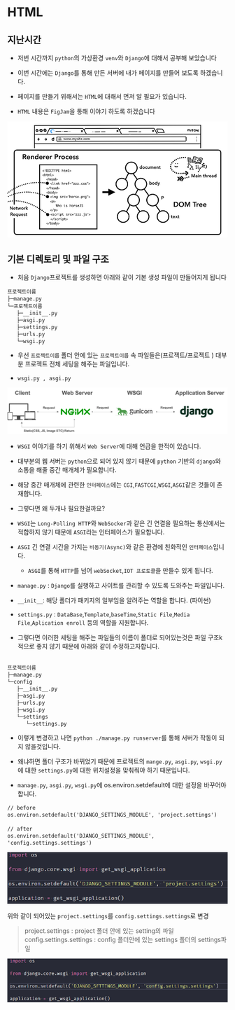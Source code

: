 # HTML

## 지난시간

- 저번 시간까지 `python`의 가상환경 `venv`와 `Django`에 대해서 공부해 보았습니다

- 이번 시간에는 `Django`를 통해 만든 서버에 내가 페이지를 만들어 보도록 하겠습니다.

- 페이지를 만들기 위해서는 `HTML`에 대해서 먼저 알 필요가 있습니다.

- `HTML` 내용은 `FigJam`을 통해 이야기 하도록 하겠습니다

<p align="center"><img src="../IMG/2-1.png"></p>

## 기본 디렉토리 및 파일 구조

- 처음 `Django`프로젝트를 생성하면 아래와 같이 기본 생성 파일이 만들어지게 됩니다

```console
프로젝트이름
├─manage.py
└─프로젝트이름
   ├─__init__.py
   ├─asgi.py
   ├─settings.py
   ├─urls.py
   └─wsgi.py

```

- 우선 `프로젝트이름` 폴더 안에 있는 `프로젝트이름` 속 파일들은(프로젝트/프로젝트 ) 대부분 프로젝트 전체 세팅을 해주는 파일입니다.

- `wsgi.py , asgi.py`

<p align="center"><img src="../IMG/5.png"></p>

- `WSGI` 이야기를 하기 위해서 `Web Server`에 대해 언급을 한적이 있습니다.

- 대부분의 웹 서버는 `python`으로 되어 있지 않기 때문에 `python` 기반의 `django`와 소통을 해줄 중간 매개체가 필요합니다.

- 해당 중간 매개체에 관련한 `인터페이스`에는 `CGI`,`FASTCGI`,`WSGI`,`ASGI`같은 것들이 존재합니다.

- 그렇다면 왜 두개나 필요한걸까요?

- `WSGI`는 `Long-Polling HTTP`와 `WebSocker`과 같은 긴 연결을 필요하는 통신에서는 적합하지 않기 때문에 `ASGI`라는 인터페이스가 필요합니다.

- `ASGI` 긴 연결 시간을 가지는 `비동기(Async)`와 같은 환경에 친화적인 `인터페이스`입니다.

  - `ASGI`를 통해 `HTTP`를 넘어 `webSocket`,`IOT 프로토콜`을 만들수 있게 됩니다.

- `manage.py` : `Django`를 실행하고 사이트를 관리할 수 있도록 도와주는 파일입니다.

- `__init__`: 해당 폴더가 패키지의 일부임을 알려주는 역할을 합니다. (파이썬)

- `settings.py` : `DataBase`,`Template`,`baseTime`,`Static File`,`Media File`,`Aplication enroll` 등의 역할을 지원합니다.

- 그렇다면 이러한 세팅을 해주는 파일들의 이름이 폴더로 되어있는것은 파일 구조k적으로 좋지 않기 때문에 아래와 같이 수정하고자합니다.

```console

프로젝트이름
├─manage.py
└─config
   ├─__init__.py
   ├─asgi.py
   ├─urls.py
   ├─wsgi.py
   └─settings
      └─settings.py

```

- 이렇게 변경하고 나면 `python ./manage.py runserver`를 통해 서버가 작동이 되지 않을것입니다.

- 왜냐하면 폴더 구조가 바뀌었기 때문에 프로젝트의 `mange.py`, `asgi.py`, `wsgi.py`에 대한 `settings.py`에 대한 위치설정을 맞춰줘야 하기 때문입니다.

- `manage.py`, `asgi.py`, `wsgi.py`에 os.environ.setdefault에 대한 설정을 바꾸어야합니다.

```console
// before
os.environ.setdefault('DJANGO_SETTINGS_MODULE', 'project.settings')

// after
os.environ.setdefault('DJANGO_SETTINGS_MODULE', 'config.settings.settings')
```

<p align="center"><img src="../IMG/6.png"></p>

위와 같이 되어있는 `project.settings`를 `config.settings.settings`로 변경

> project.settings : project 폴더 안에 있는 setting의 파일  
> config.settings.settings : config 폴더안에 있는 settings 폴더의 settings파일

<p align="center"><img src="../IMG/7.png"></p>
